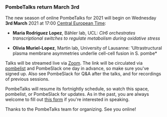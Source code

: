 ### PombeTalks return March 3rd
<!-- pombase_flags: frontpage -->
<!-- newsfeed_thumbnail: PombeTalks32px.png -->

The new season of online PombeTalks for 2021 will begin on Wednesday
**3rd March** 2021 at 17:00 [Central European
Time](https://greenwichmeantime.com/time-zone/europe/european-union/central-european-time/):

- **Maria Rodriguez Lopez**, Bähler lab, UCL: *Clr6 orchestrates transcriptional switches to regulate metabolism during oxidative stress*

- **Olivia Muriel-Lopez**, Martin lab, University of Lausanne: 'Ultrastructural plasma membrane asymmetries underlie cell-cell fusion in S. pombe*

Talks will be streamed live via [Zoom](https://zoom.us/). The link
will be circulated via
[pombelist](https://lists.cam.ac.uk/mailman/listinfo/ucam-pombelist)
and PombeSlack one day in advance, so make sure you've signed up. Also
see PombeSlack for Q&A after the talks, and for recordings of previous
sessions.

PombeTalks will resume its fortnightly schedule, so watch this space,
pombelist, or PombeSlack for updates. As in the past, you are always
welcome to fill out [this
form](https://docs.google.com/forms/d/e/1FAIpQLSdjnkJfadUwM2eKIBJBQXeLt3aOfzrQEb3D8lvNym1g93DIRQ/viewform)
if you're interested in speaking.

Thanks to the PombeTalks team for organizing. See you online!


